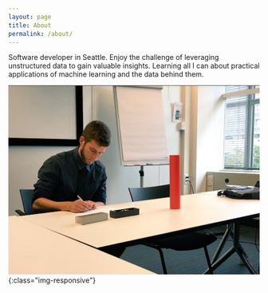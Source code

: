 ```yaml
---
layout: page
title: About
permalink: /about/
---
```


Software developer in Seattle.
Enjoy the challenge of leveraging unstructured data to gain valuable insights.
Learning all I can about practical applications of machine learning and the data behind them.

![alex-simes-signing-thesis](/images/graduation.png){:class="img-responsive"}

